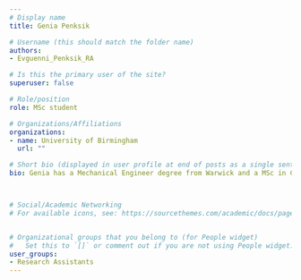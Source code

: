 ```yaml
---
# Display name
title: Genia Penksik

# Username (this should match the folder name)
authors:
- Evguenni_Penksik_RA

# Is this the primary user of the site?
superuser: false

# Role/position
role: MSc student

# Organizations/Affiliations
organizations:
- name: University of Birmingham
  url: ""

# Short bio (displayed in user profile at end of posts as a single sentence)
bio: Genia has a Mechanical Engineer degree from Warwick and a MSc in Computational Neuroscience and Cognitive Robotics from the University of Birmingham. 



# Social/Academic Networking
# For available icons, see: https://sourcethemes.com/academic/docs/page-builder/#icons


# Organizational groups that you belong to (for People widget)
#   Set this to `[]` or comment out if you are not using People widget.
user_groups:
- Research Assistants
---
```

